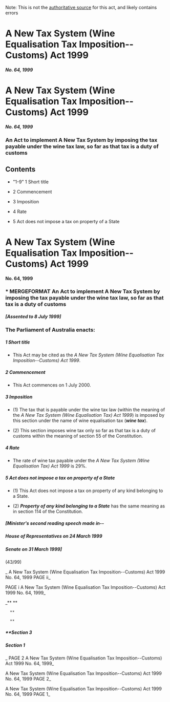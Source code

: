 Note: This is not the [authoritative source](https://www.comlaw.gov.au/Details/C2004A00454) for this act, and likely contains errors



# A New Tax System (Wine Equalisation Tax Imposition--Customs) Act 1999

##### No. 64, 1999



# A New Tax System (Wine Equalisation Tax Imposition--Customs) Act 1999

##### No. 64, 1999

### An Act to implement A New Tax System by imposing the tax payable under the wine tax law, so far as that tax is a duty of customs

## 
## Contents


   *   "1-9" 1	Short title	 

   * 2	Commencement	 

   * 3	Imposition	 

   * 4	Rate	 

   * 5	Act does not impose a tax on property of a State	 



# A New Tax System (Wine Equalisation Tax Imposition--Customs) Act 1999

#### No. 64, 1999

### \* MERGEFORMAT An Act to implement A New Tax System by imposing the tax payable under the wine tax law, so far as that tax is a duty of customs

##### [Assented to 8 July 1999]

### The Parliament of Australia enacts: 

##### 1  Short title

  * This Act may be cited as the _A New Tax System (Wine Equalisation Tax Imposition--Customs) Act 1999_.

##### 2  Commencement

  * This Act commences on 1 July 2000.

##### 3  Imposition

  * (1) The tax that is payable under the wine tax law (within the meaning of the _A New Tax System (Wine Equalisation Tax) Act 1999_) is imposed by this section under the name of wine equalisation tax (**_wine tax_**).

  * (2) This section imposes wine tax only so far as that tax is a duty of customs within the meaning of section 55 of the Constitution.

##### 4  Rate

  * The rate of wine tax payable under the _A New Tax System (Wine Equalisation Tax) Act 1999_ is 29%.

##### 5  Act does not impose a tax on property of a State

  * (1) This Act does not impose a tax on property of any kind belonging to a State.

  * (2) **_Property of any kind belonging to a State_** has the same meaning as in section 114 of the Constitution.

##### [Minister's second reading speech made in--

##### House of Representatives on 24 March 1999

##### Senate on 31 March 1999]

(43/99)

_  A New Tax System (Wine Equalisation Tax Imposition--Customs) Act 1999         No. 64, 1999        PAGE ii_

 PAGE i         A New Tax System (Wine Equalisation Tax Imposition--Customs) Act 1999         No. 64, 1999_

_**      **

      **

      **

##### **Section   3

      

      

      

##### Section   1

_ PAGE 2              A New Tax System (Wine Equalisation Tax Imposition--Customs) Act 1999         No. 64, 1999_

  A New Tax System (Wine Equalisation Tax Imposition--Customs) Act 1999         No. 64, 1999             PAGE 2_

  A New Tax System (Wine Equalisation Tax Imposition--Customs) Act 1999         No. 64, 1999        PAGE 1_

